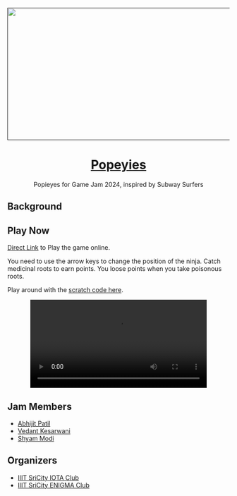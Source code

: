 <a href=""> <img src="" height="300" width="1080"> </a>

<h1 align="center"> <a href="">Popeyies</a> </h1>

<p align="center">Popieyes for Game Jam 2024, inspired by Subway Surfers</p>

## Background


## Play Now

[Direct Link](https://ping0ms.github.io/root-ninja/play.html) to Play the game online.

You need to use the arrow keys to change the position of the ninja. Catch medicinal roots to earn points. You loose points when you take poisonous roots.

Play around with the [scratch code here](https://scratch.mit.edu/projects/798920733). 

<div align="center">
  <video src="https://user-images.githubusercontent.com/113375039/216833555-76c31fa2-2c71-4219-8b87-271657643e53.mp4" width=400/> </video>
</div>

## Jam Members

- [Abhijit Patil](https://github.com/abhijit-23blaze/)
- [Vedant Kesarwani](https://github.com/InventedSarawak/)
- [Shyam Modi](https://github.com/shyxmzYU/)


## Organizers

- [IIIT SriCity IOTA Club](https://www.linkedin.com/company/iota-iiits/)
- [IIIT SriCity ENIGMA Club](https://github.com/Enigma-IIITS/)
